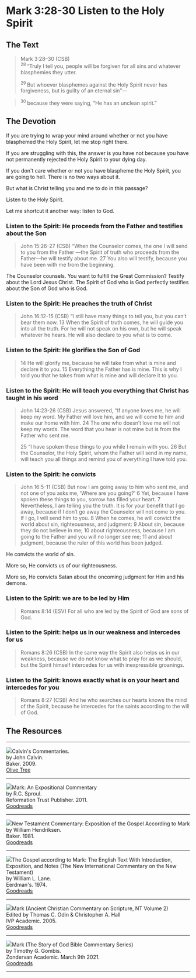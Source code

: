 # Mark 3:28-30 Listen to the Holy Spirit

## The Text

>Mark 3:28–30 (CSB)  
><sup> 28 </sup> “Truly I tell you, people will be forgiven for all sins and whatever blasphemies they utter. 
>
><sup> 29 </sup> But whoever blasphemes against the Holy Spirit never has forgiveness, but is guilty of an eternal sin”—

><sup> 30 </sup> because they were saying, “He has an unclean spirit.”

## The Devotion

If you are trying to wrap your mind around whether or not you have blasphemed the Holy Spirit, let me stop right there.

If you are struggling with this, the answer is you have not because you have not permanently rejected the Holy Spirit to your dying day.

If you don't care whether or not you have blaspheme the Holy Spirit, you are going to hell. There is no two ways about it.

But what is Christ telling you and me to do in this passage?

Listen to the Holy Spirit.

Let me shortcut it another way: listen to God.

### Listen to the Spirit: He proceeds from the Father and testifies about the Son

>John 15:26-27 (CSB) “When the Counselor comes, the one I will send to you from the Father —the Spirit of truth who proceeds from the Father—he will testify about me. 27 You also will testify, because you have been with me from the beginning.

The Counselor counsels. You want to fulfill the Great Commission? Testify about the Lord Jesus Christ. The Spirit of God who is God perfectly testifies about the Son of God who is God.


### Listen to the Spirit: He preaches the truth of Christ

>John 16:12-15 (CSB) “I still have many things to tell you, but you can’t bear them now. 13 When the Spirit of truth comes, he will guide you into all the truth. For he will not speak on his own, but he will speak whatever he hears. He will also declare to you what is to come. 

### Listen to the Spirit: He glorifies the Son of God

>14 He will glorify me, because he will take from what is mine and declare it to you. 15 Everything the Father has is mine. This is why I told you that he takes from what is mine and will declare it to you.

### Listen to the Spirit: He will teach you everything that Christ has taught in his word

>John 14:23-26 (CSB) Jesus answered, “If anyone loves me, he will keep my word. My Father will love him, and we will come to him and make our home with him. 24 The one who doesn’t love me will not keep my words. The word that you hear is not mine but is from the Father who sent me.
>
>25 “I have spoken these things to you while I remain with you. 26 But the Counselor, the Holy Spirit, whom the Father will send in my name, will teach you all things and remind you of everything I have told you.

### Listen to the Spirit: he convicts

>John 16:5-11 (CSB) But now I am going away to him who sent me, and not one of you asks me, ‘Where are you going?’ 6 Yet, because I have spoken these things to you, sorrow has filled your heart. 7 Nevertheless, I am telling you the truth. It is for your benefit that I go away, because if I don’t go away the Counselor will not come to you. If I go, I will send him to you. 8 When he comes, he will convict the world about sin, righteousness, and judgment: 9 About sin, because they do not believe in me; 10 about righteousness, because I am going to the Father and you will no longer see me; 11 and about judgment, because the ruler of this world has been judged.

He convicts the world of sin.

More so, He convicts us of our righteousness.

More so, He convicts Satan about the oncoming judgment for Him and his demons.

### Listen to the Spirit: we are to be led by Him

>Romans 8:14 (ESV) For all who are led by the Spirit of God are sons of God.

### Listen to the Spirit: helps us in our weakness and intercedes for us

>Romans 8:26 (CSB) In the same way the Spirit also helps us in our weakness, because we do not know what to pray for as we should, but the Spirit himself intercedes for us with inexpressible groanings.

### Listen to the Spirit: knows exactly what is on your heart and intercedes for you

>Romans 8:27 (CSB) And he who searches our hearts knows the mind of the Spirit, because he intercedes for the saints according to the will of God.

## The Resources

<hr style="clear:both;">

<img src="/images/commentary-calvin-set-portrait.jpg">Calvin's Commentaries.  
by John Calvin.  
Baker. 2009.  
[Olive Tree](https://www.olivetree.com/store/product.php?productid=17517)

<hr style="clear:both;">

<img src="/images/commentary-mark-sproul.jpg">Mark: An Expositional Commentary  
by R.C. Sproul.  
Reformation Trust Publisher. 2011.  
[Goodreads](https://www.goodreads.com/book/show/13329901-mark?ac=1&from_search=true&qid=AjPCOwNAXj&rank=1)

<hr style="clear:both;">

<img src="/images/commentary-mark-hendriksen.jpg">New Testament Commentary: Exposition of the Gospel According to Mark  
by William Hendriksen.  
Baker. 1981.  
[Goodreads](https://www.goodreads.com/book/show/2365098.Mark)

<hr style="clear:both;">

<img src="/images/commentary-mark-lane.jpg">The Gospel according to Mark: The English Text With Introduction, Exposition, and Notes (The New International Commentary on the New Testament)  
by William L. Lane.  
Eerdman's. 1974.  
[Goodreads](https://www.goodreads.com/book/show/978619.The_Gospel_of_Mark?from_search=true&from_srp=true&qid=UOUMUiJ7z4&rank=2)

<hr style="clear:both;">

<img src="/images/commentary-mark-oden.jpg">Mark (Ancient Christian Commentary on Scripture, NT Volume 2)  
Edited by Thomas C. Odin & Christopher A. Hall  
IVP Academic. 2005.  
[Goodreads](https://www.goodreads.com/book/show/33015669-mark)

<hr style="clear:both;">

<img src="/images/commentary-mark-gombis.jpg">Mark (The Story of God Bible Commentary Series)  
by Timothy G. Gombis.   
Zondervan Academic. March 9th 2021.  
[Goodreads](https://www.goodreads.com/book/show/54287613-mark)

<hr style="clear:both;">
